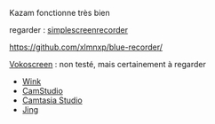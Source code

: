 Kazam fonctionne très bien

regarder : [simplescreenrecorder](https://www.maartenbaert.be/simplescreenrecorder/) 

https://github.com/xlmnxp/blue-recorder/

 [Vokoscreen](https://doc.ubuntu-fr.org/vokoscreen) : non testé, mais certainement à regarder

* [Wink](http://www.debugmode.com/wink/) 
* [CamStudio](http://camstudio.org/) 
* [Camtasia Studio](http://www.techsmith.com/camtasia.asp) 
* [Jing](http://www.jingproject.com/?requestsource=productredirect&amp;redirlang=&amp;redirproduct=jing&amp;redirver=) 
